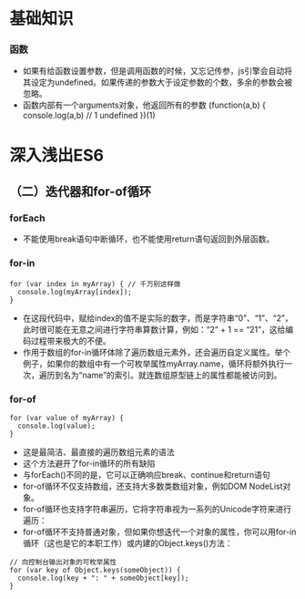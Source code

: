 # 基础知识

### 函数
* 如果有给函数设置参数，但是调用函数的时候，又忘记传参，js引擎会自动将其设定为undefined。如果传递的参数大于设定参数的个数，多余的参数会被忽略。
* 函数内部有一个arguments对象，他返回所有的参数
    (function(a,b) {
        console.log(a,b) // 1 undefined
    })(1)



# 深入浅出ES6

## （二）迭代器和for-of循环

### forEach
* 不能使用break语句中断循环，也不能使用return语句返回到外层函数。

### for-in
```
for (var index in myArray) { // 千万别这样做
  console.log(myArray[index]);
}
```
* 在这段代码中，赋给index的值不是实际的数字，而是字符串“0”、“1”、“2”，此时很可能在无意之间进行字符串算数计算，例如：“2” + 1 == “21”，这给编码过程带来极大的不便。
* 作用于数组的for-in循环体除了遍历数组元素外，还会遍历自定义属性。举个例子，如果你的数组中有一个可枚举属性myArray.name，循环将额外执行一次，遍历到名为“name”的索引。就连数组原型链上的属性都能被访问到。


### for-of
```
for (var value of myArray) {
  console.log(value);
}
```
* 这是最简洁、最直接的遍历数组元素的语法
* 这个方法避开了for-in循环的所有缺陷
* 与forEach()不同的是，它可以正确响应break、continue和return语句
* for-of循环不仅支持数组，还支持大多数类数组对象，例如DOM NodeList对象。
* for-of循环也支持字符串遍历，它将字符串视为一系列的Unicode字符来进行遍历：
* for-of循环不支持普通对象，但如果你想迭代一个对象的属性，你可以用for-in循环（这也是它的本职工作）或内建的Object.keys()方法：
```
// 向控制台输出对象的可枚举属性
for (var key of Object.keys(someObject)) {
  console.log(key + ": " + someObject[key]);
}
```


